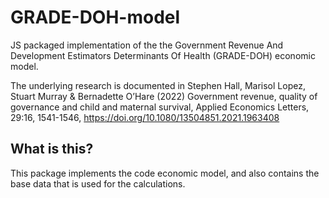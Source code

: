 # GRADE-DOH-model
JS packaged implementation of the the Government Revenue And Development Estimators Determinants Of Health (GRADE-DOH) economic model.

The underlying research is documented in Stephen Hall, Marisol Lopez, Stuart Murray & Bernadette O’Hare (2022) Government revenue, quality of governance and child and maternal survival, Applied Economics Letters, 29:16, 1541-1546, https://doi.org/10.1080/13504851.2021.1963408

## What is this?
This package implements the code economic model, and also contains the base data that is used for the calculations.
